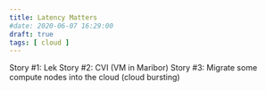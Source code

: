 ```yaml
---
title: Latency Matters
#date: 2020-06-07 16:29:00
draft: true
tags: [ cloud ]
---
```

Story #1: Lek
Story #2: CVI (VM in Maribor)
Story #3: Migrate some compute nodes into the cloud (cloud bursting)